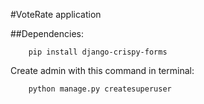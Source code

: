 #VoteRate application

##Dependencies:
```commandline
    pip install django-crispy-forms
```

Create admin with this command in terminal:
```commandline
    python manage.py createsuperuser
```

